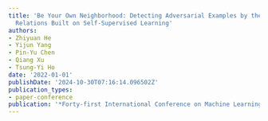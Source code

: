 ```yaml
---
title: 'Be Your Own Neighborhood: Detecting Adversarial Examples by the Neighborhood
  Relations Built on Self-Supervised Learning'
authors:
- Zhiyuan He
- Yijun Yang
- Pin-Yu Chen
- Qiang Xu
- Tsung-Yi Ho
date: '2022-01-01'
publishDate: '2024-10-30T07:16:14.096502Z'
publication_types:
- paper-conference
publication: '*Forty-first International Conference on Machine Learning*'
---
```

